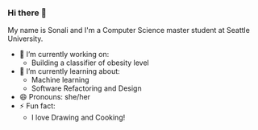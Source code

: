 ### Hi there 👋
My name is Sonali and I'm a Computer Science master student at Seattle University.
<!--
**sonalidesarda/sonalidesarda** is a ✨ _special_ ✨ repository because its `README.md` (this file) appears on your GitHub profile.

Here are some ideas to get you started:

- 🔭 I’m currently working on ...
- 🌱 I’m currently learning ...
- 👯 I’m looking to collaborate on ...
- 🤔 I’m looking for help with ...
- 💬 Ask me about ...
- 📫 How to reach me: ...
- 😄 Pronouns: ...
- ⚡ Fun fact: ...
-->
- 🔭 I’m currently working on:
  -  Building a classifier of obesity level 
- 🌱 I’m currently learning about:
  - Machine learning
  - Software Refactoring and Design
- 😄 Pronouns: she/her
- ⚡ Fun fact:
  - I love Drawing and Cooking!
